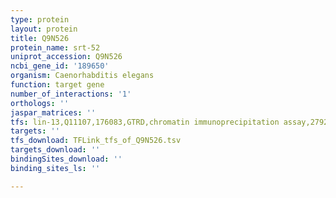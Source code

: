 ```yaml
---
type: protein
layout: protein
title: Q9N526
protein_name: srt-52
uniprot_accession: Q9N526
ncbi_gene_id: '189650'
organism: Caenorhabditis elegans
function: target gene
number_of_interactions: '1'
orthologs: ''
jaspar_matrices: ''
tfs: lin-13,Q11107,176083,GTRD,chromatin immunoprecipitation assay,27924024%5Buid%5D,No
targets: ''
tfs_download: TFLink_tfs_of_Q9N526.tsv
targets_download: ''
bindingSites_download: ''
binding_sites_ls: ''

---
```

